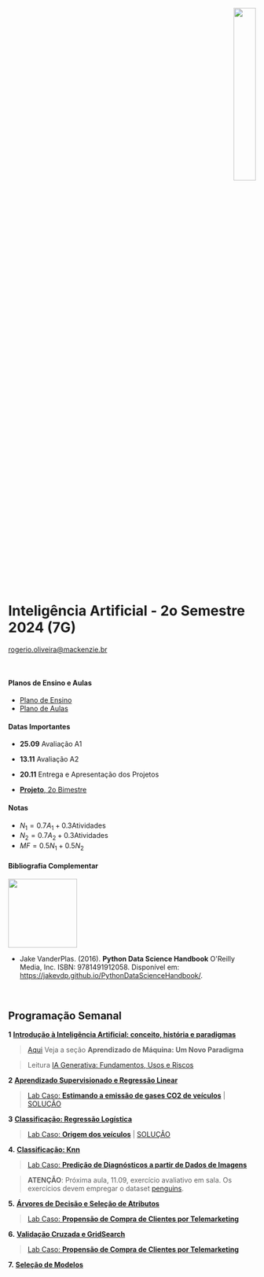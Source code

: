 <p align="right">
  <img src="http://meusite.mackenzie.br/rogerio/mackenzie_logo/UPM.2_horizontal_vermelho.jpg" width="30%" align="center"/>
</p>

# Inteligência Artificial - 2o Semestre 2024 (7G)

rogerio.oliveira@mackenzie.br  

<br>

#### Planos de Ensino e Aulas

* [Plano de Ensino](https://github.com/Rogerio-mack/IA_2024S2/blob/main/CC_7G_Plano_de_ensino_Inteligencia_Artificial_2024_2.pdf)
* [Plano de Aulas](https://github.com/Rogerio-mack/IA_2024S2/blob/main/CC_7G_Plano_de_aula_Inteligencia_Artificial_2024_2.pdf)

#### Datas Importantes

* **25.09** Avaliação A1 
* **13.11** Avaliação A2
* **20.11** Entrega e Apresentação dos Projetos

* [**Projeto**, 2o Bimestre](https://github.com/Rogerio-mack/IA_2024S2/blob/main/ML_projects_Excalidraw.png?raw=true)  

#### Notas

* $N_1 = 0.7 A_1 + 0.3 \text{Atividades}$
* $N_2 = 0.7 A_2 + 0.3 \text{Atividades}$
* $MF = 0.5 N_1 + 0.5 N_2$
  
#### Bibliografia Complementar

<img src="https://jakevdp.github.io/PythonDataScienceHandbook/figures/PDSH-cover.png" width="140"/>

* Jake VanderPlas. (2016). **Python Data Science Handbook**  O'Reilly Media, Inc.  ISBN: 9781491912058. Disponível em: https://jakevdp.github.io/PythonDataScienceHandbook/. 

<br>

## Programação Semanal

**1** [**Introdução à Inteligência Artificial: conceito, história e paradigmas**](https://colab.research.google.com/github/Rogerio-mack/Inteligencia_Artificial/blob/main/IA_Introducao.ipynb) 

> [Aqui](https://colab.research.google.com/github/Rogerio-mack/Machine-Learning-I/blob/main/ML1_introducao.ipynb) Veja a seção **Aprendizado de Máquina: Um Novo Paradigma**

> Leitura [IA Generativa: Fundamentos, Usos e Riscos](https://github.com/Rogerio-mack/IA_2024S2/blob/main/IA%20Generativa%20v3.pdf)

**2** [**Aprendizado Supervisionado e Regressão Linear**](https://colab.research.google.com/github/Rogerio-mack/Machine-Learning-I/blob/main/ML2_Regressao.ipynb)

> [Lab Caso: **Estimando a emissão de gases CO2 de veículos**](https://colab.research.google.com/github/Rogerio-mack/IA_2024S2/blob/main/ML2_Regressao_ex.ipynb)
| [SOLUÇÃO](https://colab.research.google.com/github/Rogerio-mack/IA_2024S2/blob/main/ML2_Regressao_ex_solucao.ipynb)

**3** [**Classificação: Regressão Logística**](https://colab.research.google.com/github/Rogerio-mack/Machine-Learning-I/blob/main/ML3_RegressaoLogistica.ipynb)

> [Lab Caso: **Origem dos veículos**](https://colab.research.google.com/github/Rogerio-mack/Machine-Learning-I/blob/main/ML3_RegressaoLogistica_ex.ipynb) 
| [SOLUÇÃO](https://colab.research.google.com/github/Rogerio-mack/IA_2024S2/blob/main/ML3_RegressaoLogistica_ex_solucao.ipynb)
> 
**4.** [**Classificação: Knn**](https://colab.research.google.com/github/Rogerio-mack/Machine-Learning-I/blob/main/ML4_Knn.ipynb)

> [Lab Caso: **Predição de Diagnósticos a partir de Dados de Imagens**](https://colab.research.google.com/github/Rogerio-mack/Machine-Learning-I/blob/main/ML4_Knn_ex.ipynb)

> **ATENÇÃO**: Próxima aula, 11.09, exercício avaliativo em sala. Os exercícios devem empregar o dataset [penguins](https://github.com/mwaskom/seaborn-data/blob/master/penguins.csv).

**5.** [**Árvores de Decisão e Seleção de Atributos**](https://colab.research.google.com/github/Rogerio-mack/Machine-Learning-I/blob/main/ML5_DecisionTrees.ipynb)

> [Lab Caso: **Propensão de Compra de Clientes por Telemarketing**](https://colab.research.google.com/github/Rogerio-mack/Machine-Learning-I/blob/main/ML5_DecisionTrees_ex.ipynb)

**6.** [**Validação Cruzada e GridSearch**](https://colab.research.google.com/github/Rogerio-mack/Machine-Learning-I/blob/main/ML6_CV_GridSearch.ipynb)

> [Lab Caso: **Propensão de Compra de Clientes por Telemarketing**](https://colab.research.google.com/github/Rogerio-mack/Machine-Learning-I/blob/main/ML6_CV_GridSearch_ex.ipynb)

**7.** [**Seleção de Modelos**](https://colab.research.google.com/github/Rogerio-mack/Machine-Learning-I/blob/main/ML7_SelecaoDeModelos.ipynb)







 
